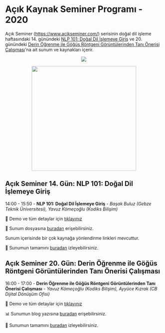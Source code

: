 # Açık Kaynak Seminer Programı - 2020
Açık Seminer (https://www.acikseminer.com/) serisinin doğal dil işleme haftasındaki 14. günündeki [NLP 101: Doğal Dil İşlemeye Giriş](https://www.acikseminer.com/seminerler/acik-seminer-14-gun-nlp-101-dogal-dil-islemeye-giris-7194f676) ve 20. günündeki [Derin Öğrenme ile Göğüs Röntgeni Görüntülerinden Tanı Önerisi Çalışması](https://www.acikseminer.com/seminerler/acik-seminer-20-gun-microsoft-yapay-zeka-servislerine-genel-bakis-2a911429)'na ait sunum ve kaynakları içerir.


<p align="center">
  <img src="https://www.acikseminer.com/wp-content/uploads/2020/04/acil-seminer-logo.svg" />
</p>

<p align="center">
  <img src="https://media.kommunity.com/communities/tracikkaynak/events/acikseminer-3-gun-acik-kaynak-isletim-sistemleri-b7378831/18818/acikseminer.jpeg" width="335" />
</p>


## Açık Seminer 14. Gün: NLP 101: Doğal Dil İşlemeye Giriş

14:00 - 15:50 - **NLP 101: Doğal Dil İşlemeye Giriş** - *Başak Buluz (Gebze Teknik Üniversitesi), Yavuz Kömeçoğlu (Kodiks Bilişim)*

:apple: Demo ve tüm detaylar için [tıklayınız](https://github.com/yz-ai/acikseminer2020/blob/master/nlp/README.md)

:paperclip: Sunum dosyasına [buradan](https://github.com/yz-ai/acikseminer2020/blob/master/nlp/NLP101-AcikSeminer.pptx) erişebilirsiniz.

Sunum içerisinde bir çok kaynağa yönlendirme linkleri mevcuttur. 

:movie_camera: Sunumun tamamını [buradan](https://youtu.be/1G4RQqGiBCg) izleyebilirsiniz.


## Açık Seminer 20. Gün: Derin Öğrenme ile Göğüs Röntgeni Görüntülerinden Tanı Önerisi Çalışması

16:00 - 17:00 - **Derin Öğrenme ile Göğüs Röntgeni Görüntülerinden Tanı Önerisi Çalışması** - *Yavuz Kömeçoğlu (Kodiks Bilişim), Ayyüce Kızrak (CB Dijital Dönüşüm Ofisi)*

:apple: Demo ve tüm detaylar için [tıklayınız](https://github.com/yz-ai/acikseminer2020/blob/master/cv/README.md)

:bar_chart: Sunumun blog yazısına [buradan]() erişebilirsiniz.

:movie_camera: Sunumun tamamını [buradan](https://youtu.be/1G4RQqGiBCg) izleyebilirsiniz.



